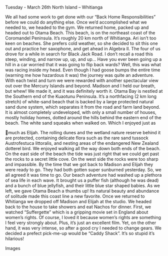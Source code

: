 Tuesday - March 26th
North Island – Whitianga

We all had some work to get done with our “Back Home Responsibilities” before
we could do anything else. Once we’d accomplished what we needed to, we
headed to the gym. We returned home, packed up and headed out to Otama
Beach.
This beach, is on the northeast coast of the Coromandel Peninsula. It’s roughly
20 km north of Whitianga. Ari isn’t too keen on beaches. She prefers cold
weather, so she decided to sit this one out and practice her saxophone, and get
ahead in Algebra II.
The four of us drove for a while in search for Black Jack Road. I don’t recall a
road this steep, winding, and narrow up, up, and up… Have you ever been
going up a hill in a car worried that it was going to flip back wards? Well, this
was what was racing inside my head. Even though I had goose bumps the entire
time (warning me how hazardous it was) the journey was quite an adventure.
With each twist and turn we were rewarded with another spectacular view out
over the Mercury Islands and beyond. Madison and I held our breath, but whew!
We made it, and it was definitely worth it.
Otama Bay is nestled at the Southern end of the Kuaotunu Peninsula. It’s a northfacing (2 km long stretch) of white-sand beach that is backed by a large
protected natural sand dune system, which separates it from the road and farm
land beyond. It is almost completely undeveloped, with only a small number of
houses, mostly holiday homes, dotted around the hills behind the eastern end of
the beach. The white sand squeaks when walked on. Which I enjoyed just as

much as Elijah. The rolling dunes and the wetland nature reserve behind it are
protected, containing delicate flora such as the rare sand tussock Austrofestuca
littoralis, and nesting areas of the endangered New Zealand dotterel bird.
We enjoyed walking all the way down both ends of the beach. On the east side
of the beach the tide was just right that we could get past the rocks to a secret
little cove. On the west side the rocks were too sharp and impassible.
By the time that we got back to Madison and Elijah they were ready to go. They
had both gotten super sunburned yesterday. So, we all agreed it was time to
go. Our beach adventure had washed up a plethora of sea life in each wave.
It brought us a puffer fish (although he was dead) and a bunch of blue jellyfish,
and their little blue star shaped babies. As we left, we gave Otama Beach a
thumbs up! Its natural beauty and abundance of solitude made this coast line a
new favorite.
Once we returned to Whitianga we dropped off Madison and Elijah at the studio.
We headed back to the house to take showers and eat Nachos for dinner. First,
we watched “Suffergette” which is a gripping movie set in England about
women’s rights. Of course, I loved it because women’s rights are something I feel
very strongly about. Plus, it’s just an excellent film. Yet, on the other hand, it was
very intense, so after a good cry I needed to change gears. We decided a
prefect pick-me-up would be “Caddy Shack”. It’s so stupid it’s hilarious!

Images

